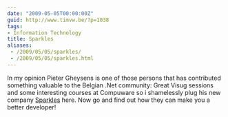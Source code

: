```yaml
---
date: "2009-05-05T00:00:00Z"
guid: http://www.timvw.be/?p=1038
tags:
- Information Technology
title: Sparkles
aliases:
 - /2009/05/05/sparkles/
 - /2009/05/05/sparkles.html
---
```

In my opinion Pieter Gheysens is one of those persons that has contributed something valuable to the Belgian .Net community: Great Visug sessions and some interesting courses at Compuware so i shamelessly plug his new company [Sparkles](http://www.sparkles.be) here. Now go and find out how they can make you a better developer!
